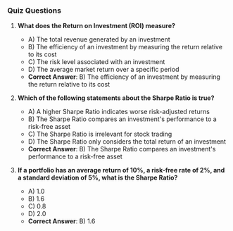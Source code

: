 ### Quiz Questions ###

1. **What does the Return on Investment (ROI) measure?**  
   - A) The total revenue generated by an investment  
   - B) The efficiency of an investment by measuring the return relative to its cost  
   - C) The risk level associated with an investment  
   - D) The average market return over a specific period  
   - **Correct Answer**: B) The efficiency of an investment by measuring the return relative to its cost  

2. **Which of the following statements about the Sharpe Ratio is true?**  
   - A) A higher Sharpe Ratio indicates worse risk-adjusted returns  
   - B) The Sharpe Ratio compares an investment's performance to a risk-free asset  
   - C) The Sharpe Ratio is irrelevant for stock trading  
   - D) The Sharpe Ratio only considers the total return of an investment  
   - **Correct Answer**: B) The Sharpe Ratio compares an investment's performance to a risk-free asset  

3. **If a portfolio has an average return of 10%, a risk-free rate of 2%, and a standard deviation of 5%, what is the Sharpe Ratio?**  
   - A) 1.0  
   - B) 1.6  
   - C) 0.8  
   - D) 2.0  
   - **Correct Answer**: B) 1.6  